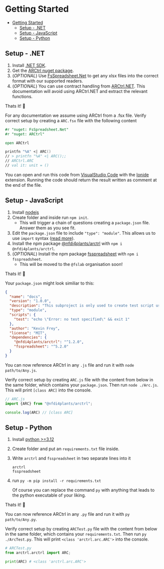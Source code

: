 # Getting Started

- [Getting Started](#getting-started)
  - [Setup - .NET](#setup---net)
  - [Setup - JavaScript](#setup---javascript)
  - [Setup - Python](#setup---python)

## Setup - .NET

1. Install [.NET SDK](https://dotnet.microsoft.com/en-us/download).
2. Get the [ARCtrl nuget package](www.nuget.org/packages/ARCtrl).
3. (*OPTIONAL*) Use [FsSpreadsheet.Net](https://www.nuget.org/packages/FsSpreadsheet.Net) to get any xlsx files into the correct format with our supported readers.
4. (*OPTIONAL*) You can use contract handling from [ARCtrl.NET](https://www.nuget.org/packages/ARCtrl.NET). This documentation will avoid using ARCtrl.NET and extract the relevant functions.

Thats it! 🎉 

For any documentation we assume using ARCtrl from a .fsx file. Verify correct setup by creating a `ARC.fsx` file with the following content

```fsharp
#r "nuget: FsSpreadsheet.Net"
#r "nuget: ARCtrl"

open ARCtrl

printfn "%A" <| ARC()
// > printfn "%A" <| ARC();;
// ARCtrl.ARC
// val it: unit = ()
```

You can open and run this code from [VisualStudio Code](https://code.visualstudio.com) with the [Ionide](https://ionide.io) extension. Running the code should return the result written as comment at the end of the file.

## Setup - JavaScript

1. Install [nodejs](https://nodejs.dev/en/download/)
2. Create folder and inside run `npm init`.
    - This will trigger a chain of questions creating a `package.json` file. Answer them as you see fit.
3. Edit the `package.json` file to include ``"type": "module"``. This allows us to use `import` syntax ([read more](https://nodejs.org/docs/latest-v13.x/api/esm.html#esm_enabling)).
4. Install the npm package [@nfdi4plants/arctrl](https://www.npmjs.com/package/@nfdi4plants/arctrl) with `npm i @nfdi4plants/arctrl`.
5. (*OPTIONAL*) Install the npm package [fsspreadsheet](https://www.npmjs.com/package/fsspreadsheet) with `npm i fsspreadsheet`.
    - This will be moved to the `@fslab` organisation soon!

Thats it! 🎉

Your `package.json` might look similiar to this:

```json
{
  "name": "docs",
  "version": "1.0.0",
  "description": "This subproject is only used to create test script used for documentation",
  "type": "module",
  "scripts": {
    "test": "echo \"Error: no test specified\" && exit 1"
  },
  "author": "Kevin Frey",
  "license": "MIT",
  "dependencies": {
    "@nfdi4plants/arctrl": "^1.2.0",
    "fsspreadsheet": "^5.2.0"
  }
}
```

You can now reference ARCtrl in any `.js` file and run it with `node path/to/Any.js`.

Verify correct setup by creating `ARC.js` file with the content from below in the same folder, which contains your `package.json`. Then run `node ./Arc.js`. This will print `[class ARC]` into the console.

```js
// ARC.js
import {ARC} from "@nfdi4plants/arctrl";

console.log(ARC) // [class ARC]
```

## Setup - Python

1. Install [python >=3.12](https://www.python.org/downloads/)
2. Create folder and put an `requirements.txt` file inside.
3. Write `arctrl` and `fsspreadsheet` in two separate lines into it
   ```
   arctrl
   fsspreadsheet
   ```
4. run `py -m pip install -r requirements.txt`

   Of course you can replace the command `py` with anything that leads to the python executable of your liking.

Thats it! 🎉

You can now reference ARCtrl in any `.py` file and run it with `py path/to/Any.py`.

Verify correct setup by creating `ARCTest.py` file with the content from below in the same folder, which contains your `requirements.txt`. Then run `py ./ArcTest.py`. This will print `<class 'arctrl.arc.ARC'>` into the console.

```python
# ARCTest.py
from arctrl.arctrl import ARC;

print(ARC) # <class 'arctrl.arc.ARC'>
```
